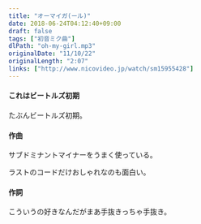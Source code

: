 ```yaml
---
title: "オーマイガ(ール)"
date: 2018-06-24T04:12:40+09:00
draft: false
tags: ["初音ミク曲"]
dlPath: "oh-my-girl.mp3"
originalDate: "11/10/22"
originalLength: "2:07"
links: ["http://www.nicovideo.jp/watch/sm15955428"]
---
```


#### これはビートルズ初期

たぶんビートルズ初期。

#### 作曲

サブドミナントマイナーをうまく使っている。

ラストのコードだけおしゃれなのも面白い。

#### 作詞

こういうの好きなんだがまあ手抜きっちゃ手抜き。
